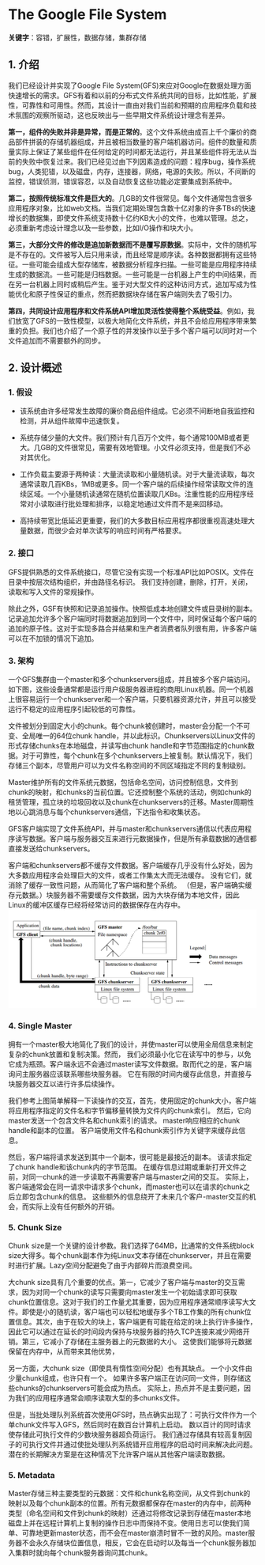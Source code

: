 # The Google File System

**关键字**：容错，扩展性，数据存储，集群存储

## 1. 介绍

我们已经设计并实现了Google File System(GFS)来应对Google在数据处理方面快速增长的需求。GFS有着和以前的分布式文件系统共同的目标，比如性能，扩展性，可靠性和可用性。然而，其设计一直由对我们当前和预期的应用程序负载和技术氛围的观察所驱动，这也反映出与一些早期文件系统设计理念有差异。

**第一，组件的失败并非是异常，而是正常的**。这个文件系统由成百上千个廉价的商品部件拼装的存储机器组成，并且被相当数量的客户端机器访问。组件的数量和质量实际上保证了某些组件在任何给定的时间都无法运行，并且某些组件将无法从当前的失败中恢复过来。我们已经见过由下列因素造成的问题：程序bug，操作系统bug，人类犯错，以及磁盘，内存，连接器，网络，电源的失败。所以，不间断的监控，错误侦测，错误容忍，以及自动恢复这些功能必定要集成到系统中。

**第二，按照传统标准文件是巨大的**。几GB的文件很常见。每个文件通常包含很多应用程序对象，比如web文档。当我们定期处理包含数十亿对象的许多TBs的快速增长的数据集，即使文件系统支持数十亿约KB大小的文件，也难以管理。总之，必须重新考虑设计理念以及一些参数，比如I/O操作和块大小。

**第三，大部分文件的修改是追加新数据而不是覆写原数据**。实际中，文件的随机写是不存在的。文件被写入后只用来读，而且经常是顺序读。各种数据都拥有这些特征。一些可能会组成大型存储库，被数据分析程序扫描。一些可能是应用程序持续生成的数据流。一些可能是归档数据。一些可能是一台机器上产生的中间结果，而在另一台机器上同时或稍后产生。鉴于对大型文件的这种访问方式，追加写成为性能优化和原子性保证的重点，然而把数据块存储在客户端则失去了吸引力。

**第四，共同设计应用程序和文件系统API增加灵活性使得整个系统受益**。例如，我们放宽了GFS的一致性模型，以极大地简化文件系统，并且不会给应用程序带来繁重的负担。我们也介绍了一个原子性的并发操作以至于多个客户端可以同时对一个文件追加而不需要额外的同步。

## 2. 设计概述

### 1. 假设

* 该系统由许多经常发生故障的廉价商品组件组成。它必须不间断地自我监控和检测，并从组件故障中迅速恢复。

* 系统存储少量的大文件。我们预计有几百万个文件，每个通常100MB或者更大。几GB的文件很常见，需要有效地管理。小文件必须支持，但是我们不必对其优化。

* 工作负载主要源于两种读：大量流读取和小量随机读。对于大量流读取，每次通常读取几百KBs，1MB或更多。同一个客户端的后续操作经常读取文件的连续区域。一个小量随机读通常在随机位置读取几KBs。注重性能的应用程序经常对小读取进行批处理和排序，以稳定地通过文件而不是来回移动。

* 高持续带宽比低延迟更重要，我们的大多数目标应用程序都很重视高速处理大量数据，而很少会对单次读写的响应时间有严格要求。

### 2. 接口

GFS提供熟悉的文件系统接口，尽管它没有实现一个标准API比如POSIX。文件在目录中按层次结构组织，并由路径名标识。 我们支持创建，删除，打开，关闭，读取和写入文件的常规操作。

除此之外，GSF有快照和记录追加操作。快照低成本地创建文件或目录树的副本。记录追加允许多个客户端同时将数据追加到同一个文件中，同时保证每个客户端的追加的原子性。这对于实现多路合并结果和生产者消费者队列很有用，许多客户端可以在不加锁的情况下追加。

### 3. 架构

一个GFS集群由一个master和多个chunkservers组成，并且被多个客户端访问。如下图，这些设备通常都是运行用户级服务器进程的商用Linux机器。同一个机器上很容易运行一个chunkserver和一个客户端，只要机器资源允许，并且可以接受运行不稳定的应用程序引起较低的可靠性。

文件被划分到固定大小的chunk。每个chunk被创建时，master会分配一个不可变、全局唯一的64位chunk handle，并以此标识。Chunkservers以Linux文件的形式存储chunks在本地磁盘，并读写由chunk handle和字节范围指定的chunk数据。对于可靠性，每个chunk在多个chunkservers上被复制。默认情况下，我们存储三个副本，尽管用户可以为文件名称空间的不同区域指定不同的复制级别。

Master维护所有的文件系统元数据，包括命名空间，访问控制信息，文件到chunk的映射，和chunks的当前位置。它还控制整个系统的活动，例如chunk的租赁管理，孤立块的垃圾回收以及chunk在chunkservers的迁移。Master周期性地以心跳消息与每个chunkservers通信，下达指令和收集状态。

GFS客户端实现了文件系统API，并与master和chunkservers通信以代表应用程序读写数据。客户端与服务器交互来进行元数据操作，但是所有承载数据的通信都直接发送给chunkservers。

客户端和chunkservers都不缓存文件数据。客户端缓存几乎没有什么好处，因为大多数应用程序会处理巨大的文件，或者工作集太大而无法缓存。 没有它们，就消除了缓存一致性问题，从而简化了客户端和整个系统。 （但是，客户端确实缓存元数据。）块服务器不需要缓存文件数据，因为大块存储为本地文件，因此Linux的缓冲区缓存已经将经常访问的数据保存在内存中。
![GFS Architecture](./doc.img/GFS.Architecture.png)

### 4. Single Master

拥有一个master极大地简化了我们的设计，并使master可以使用全局信息来制定复杂的chunk放置和复制决策。然而， 我们必须最小化它在读写中的参与，以免它成为瓶颈。客户端永远不会通过master读写文件数据。取而代之的是，客户端询问主服务器应该联系哪些块服务器。 它在有限的时间内缓存此信息，并直接与块服务器交互以进行许多后续操作。

我们参考上图简单解释一下读操作的交互，首先，使用固定的chunk大小，客户端将应用程序指定的文件名和字节偏移量转换为文件内的chunk索引。 然后，它向master发送一个包含文件名和chunk索引的请求。 master响应相应的chunk handle和副本的位置。 客户端使用文件名和chunk索引作为关键字来缓存此信息。

然后，客户端将请求发送到其中一个副本，很可能是最接近的副本。 该请求指定了chunk handle和该chunk内的字节范围。 在缓存信息过期或重新打开文件之前，对同一chunk的进一步读取不再需要客户端与master之间的交互。 实际上，客户端通常会在同一请求中请求多个chunk，而master也可以在请求的chunk之后立即包含chunk的信息。 这些额外的信息绕开了未来几个客户-master交互的机会，而实际上没有任何额外的开销。

### 5. Chunk Size

Chunk size是一个关键的设计参数。我们选择了64MB，比通常的文件系统block size大得多。每个chunk副本作为纯Linux文本存储在chunkserver，并且在需要时进行扩展。Lazy空间分配避免了由于内部碎片而浪费空间。

大chunk size具有几个重要的优点。第一，它减少了客户端与master的交互需求，因为对同一个chunk的读写只需要向master发生一个初始请求即可获取chunk位置信息。这对于我们的工作量尤其重要，因为应用程序通常顺序读写大文件。即使是小的随机读，客户端也可以轻松地缓存多个TB工作集的所有chunk位置信息。其次，由于在较大的块上，客户端更有可能在给定的块上执行许多操作，因此它可以通过在延长的时间段内保持与块服务器的持久TCP连接来减少网络开销。第三，它减小了存储在主服务器上的元数据的大小。 这使我们能够将元数据保留在内存中，从而带来其他优势，

另一方面，大chunk size（即使具有惰性空间分配）也有其缺点。 一个小文件由少量chunk组成，也许只有一个。 如果许多客户端正在访问同一文件，则存储这些chunks的chunkservers可能会成为热点。 实际上，热点并不是主要问题，因为我们的应用程序通常会顺序读取大型的多chunks文件。

但是，当批处理队列系统首次使用GFS时，热点确实出现了：可执行文件作为一个单chunk文件写入GFS，然后同时在数百台计算机上启动。 数以百计的同时请求使存储此可执行文件的少数块服务器超负荷运行。 我们通过存储具有较高复制因子的可执行文件并通过使批处理队列系统错开应用程序的启动时间来解决此问题。 潜在的长期解决方案是在这种情况下允许客户端从其他客户端读取数据。

### 5. Metadata

Master存储三种主要类型的元数据：文件和chunk名称空间，从文件到chunk的映射以及每个chunk副本的位置。所有元数据都保存在master的内存中，前两种类型（命名空间和文件到chunk的映射）还通过将修改记录到存储在master本地磁盘上并在远程计算机上复制的操作日志中而保持不变。使用日志可以使我们简单、可靠地更新master状态，而不会在master崩溃时冒不一致的风险。master服务器不会永久存储块位置信息，相反，它会在启动时以及每当一个chunk服务器加入集群时就向每个chunk服务器询问其chunk。
